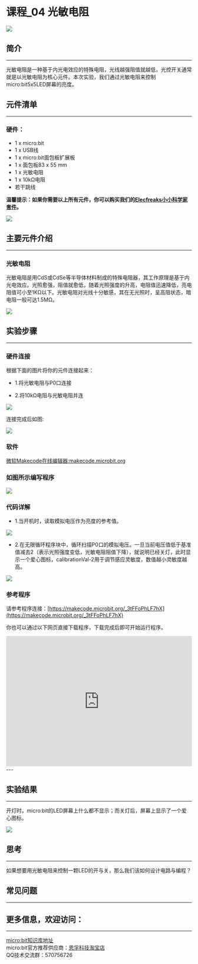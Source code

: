 # 课程_04 光敏电阻

![](./images/MwngMAi.jpg)

## 简介
---
光敏电阻是一种基于内光电效应的特殊电阻，光线越强阻值就越低，光控开关通常就是以光敏电阻为核心元件。本次实验，我们通过光敏电阻来控制micro:bit5x5LED屏幕的亮度。

## 元件清单
---
### 硬件：
- 1 x micro:bit  
- 1 x USB线  
- 1 x micro:bit面包板扩展板  
- 1 x 面包板83 x 55 mm  
- 1 x 光敏电阻  
- 1 x 10kΩ电阻   
- 若干跳线

**温馨提示：如果你需要以上所有元件，你可以购买我们的[Elecfreaks小小科学家套件](https://item.taobao.com/item.htm?ft=t&id=597096675822)。**

![](./images/W4tseua.jpg)

## 主要元件介绍
---
### 光敏电阻
光敏电阻是用CdS或CdSe等半导体材料制成的特殊电阻器，其工作原理是基于内光电效应。光照愈强，阻值就愈低，随着光照强度的升高，电阻值迅速降低，亮电阻值可小至1KΩ以下。光敏电阻对光线十分敏感，其在无光照时，呈高阻状态，暗电阻一般可达1.5MΩ。  

![](./images/jS03zGQ.jpg)

## 实验步骤
---
### 硬件连接
根据下面的图片将你的元件连接起来：

- 1.将光敏电阻与P0口连接

- 2.将10kΩ电阻与光敏电阻并连

![](./images/FtQDhiS.jpg)

连接完成后如图:

![](./images/TMd3Fq8.jpg)

### 软件

[微软Makecode在线编辑器:makecode.microbit.org](https://makecode.microbit.org/)



### 如图所示编写程序

![](./images/case_04_01.png)

### 代码详解
- 1.当开机时，读取模拟电压作为亮度的参考值。

![](./images/case_04_02.png)

- 2.在无限循环程序块中，循环扫描P0口的模拟电压。一旦当前电压值低于基准值减去2（表示光照强度变低，光敏电阻阻值下降），就说明已经关灯，此时显示一个爱心图标，calibrationVal-2用于调节感应灵敏度，数值越小灵敏度越高。

![](./images/case_04_03.png)

### 参考程序
请参考程序连接：[https://makecode.microbit.org/_3tFFoPhLF7hX](https://makecode.microbit.org/_3tFFoPhLF7hX)

你也可以通过以下网页直接下载程序，下载完成后即可开始运行程序。

<div style="position:relative;height:0;padding-bottom:70%;overflow:hidden;"><iframe style="position:absolute;top:0;left:0;width:100%;height:100%;" src="https://makecode.microbit.org/#pub:_3tFFoPhLF7hX" frameborder="0" sandbox="allow-popups allow-forms allow-scripts allow-same-origin"></iframe></div>  
---

## 实验结果
---
开灯时，micro:bit的LED屏幕上什么都不显示；而关灯后，屏幕上显示了一个爱心图标。

![](./images/1Xu4lBR.gif)


## 思考
---
如果想要用光敏电阻来控制一颗LED的开与关，那么我们该如何设计电路与编程？

## 常见问题
---    

## 更多信息，欢迎访问：
---
[micro:bit知识库地址](https://www.elecfreaks.com/learn-cn/)       
micro:bit官方推荐供应商：[恩孚科技淘宝店](https://shop69086944.taobao.com/?spm=a230r.7195193.1997079397.2.RSthR0)    
QQ技术交流群：570756726     
